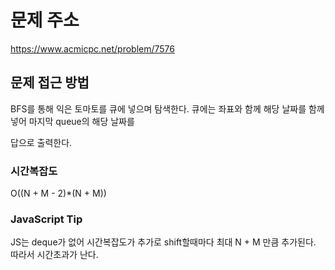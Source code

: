 # 문제 주소

https://www.acmicpc.net/problem/7576

## 문제 접근 방법

BFS를 통해 익은 토마토를 큐에 넣으며 탐색한다. 큐에는 좌표와 함께 해당 날짜를 함께 넣어 마지막 queue의 해당 날짜를

답으로 출력한다.

### 시간복잡도

O((N + M - 2)\*(N + M))

### JavaScript Tip

JS는 deque가 없어 시간복잡도가 추가로 shift할때마다 최대 N + M 만큼 추가된다. 따라서 시간초과가 난다.

